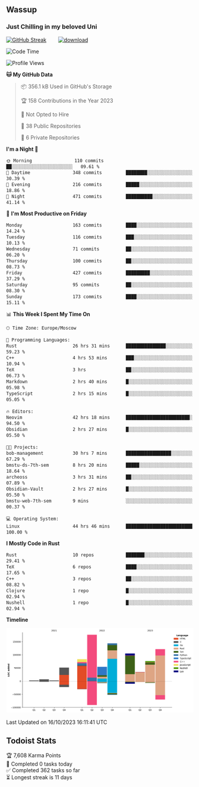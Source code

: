 ## Wassup 
### Just Chilling in my beloved Uni 

<!--
-->

[![GitHub Streak](http://github-readme-streak-stats.herokuapp.com?user=archeoss&theme=shades-of-purple&hide_border=true&date_format=j%20M%5B%20Y%5D)](https://git.io/streak-stats)&nbsp;&nbsp;&nbsp;&nbsp;&nbsp;&nbsp;&nbsp;&nbsp;[![download](https://user-images.githubusercontent.com/68448737/147796309-d8b65b1d-4dde-40d9-b03a-2b42aaa6cd43.jpeg)
](http://bmstu.ru/)

<!--START_SECTION:waka-->
![Code Time](http://img.shields.io/badge/Code%20Time-1%2C919%20hrs%204%20mins-blue)

![Profile Views](http://img.shields.io/badge/Profile%20Views-55-blue)

**🐱 My GitHub Data** 

> 📦 356.1 kB Used in GitHub's Storage 
 > 
> 🏆 158 Contributions in the Year 2023
 > 
> 🚫 Not Opted to Hire
 > 
> 📜 38 Public Repositories 
 > 
> 🔑 6 Private Repositories 
 > 
**I'm a Night 🦉** 

```text
🌞 Morning                110 commits         ██░░░░░░░░░░░░░░░░░░░░░░░   09.61 % 
🌆 Daytime                348 commits         ████████░░░░░░░░░░░░░░░░░   30.39 % 
🌃 Evening                216 commits         █████░░░░░░░░░░░░░░░░░░░░   18.86 % 
🌙 Night                  471 commits         ██████████░░░░░░░░░░░░░░░   41.14 % 
```
📅 **I'm Most Productive on Friday** 

```text
Monday                   163 commits         ████░░░░░░░░░░░░░░░░░░░░░   14.24 % 
Tuesday                  116 commits         ███░░░░░░░░░░░░░░░░░░░░░░   10.13 % 
Wednesday                71 commits          ██░░░░░░░░░░░░░░░░░░░░░░░   06.20 % 
Thursday                 100 commits         ██░░░░░░░░░░░░░░░░░░░░░░░   08.73 % 
Friday                   427 commits         █████████░░░░░░░░░░░░░░░░   37.29 % 
Saturday                 95 commits          ██░░░░░░░░░░░░░░░░░░░░░░░   08.30 % 
Sunday                   173 commits         ████░░░░░░░░░░░░░░░░░░░░░   15.11 % 
```


📊 **This Week I Spent My Time On** 

```text
🕑︎ Time Zone: Europe/Moscow

💬 Programming Languages: 
Rust                     26 hrs 31 mins      ███████████████░░░░░░░░░░   59.23 % 
C++                      4 hrs 53 mins       ███░░░░░░░░░░░░░░░░░░░░░░   10.94 % 
TeX                      3 hrs               ██░░░░░░░░░░░░░░░░░░░░░░░   06.73 % 
Markdown                 2 hrs 40 mins       █░░░░░░░░░░░░░░░░░░░░░░░░   05.98 % 
TypeScript               2 hrs 15 mins       █░░░░░░░░░░░░░░░░░░░░░░░░   05.05 % 

🔥 Editors: 
Neovim                   42 hrs 18 mins      ████████████████████████░   94.50 % 
Obsidian                 2 hrs 27 mins       █░░░░░░░░░░░░░░░░░░░░░░░░   05.50 % 

🐱‍💻 Projects: 
bob-management           30 hrs 7 mins       █████████████████░░░░░░░░   67.29 % 
bmstu-ds-7th-sem         8 hrs 20 mins       █████░░░░░░░░░░░░░░░░░░░░   18.64 % 
archeoss                 3 hrs 31 mins       ██░░░░░░░░░░░░░░░░░░░░░░░   07.89 % 
Obsidian-Vault           2 hrs 27 mins       █░░░░░░░░░░░░░░░░░░░░░░░░   05.50 % 
bmstu-web-7th-sem        9 mins              ░░░░░░░░░░░░░░░░░░░░░░░░░   00.37 % 

💻 Operating System: 
Linux                    44 hrs 46 mins      █████████████████████████   100.00 % 
```

**I Mostly Code in Rust** 

```text
Rust                     10 repos            ███████░░░░░░░░░░░░░░░░░░   29.41 % 
TeX                      6 repos             ████░░░░░░░░░░░░░░░░░░░░░   17.65 % 
C++                      3 repos             ██░░░░░░░░░░░░░░░░░░░░░░░   08.82 % 
Clojure                  1 repo              █░░░░░░░░░░░░░░░░░░░░░░░░   02.94 % 
Nushell                  1 repo              █░░░░░░░░░░░░░░░░░░░░░░░░   02.94 % 
```



**Timeline**

![Lines of Code chart](https://raw.githubusercontent.com/archeoss/archeoss/master/assets/bar_graph.png)


 Last Updated on 16/10/2023 16:11:41 UTC
<!--END_SECTION:waka-->

## Todoist Stats

<!-- TODO-IST:START -->
🏆  7,608 Karma Points           
🌸  Completed 0 tasks today           
✅  Completed 362 tasks so far           
⏳  Longest streak is 11 days
<!-- TODO-IST:END -->
